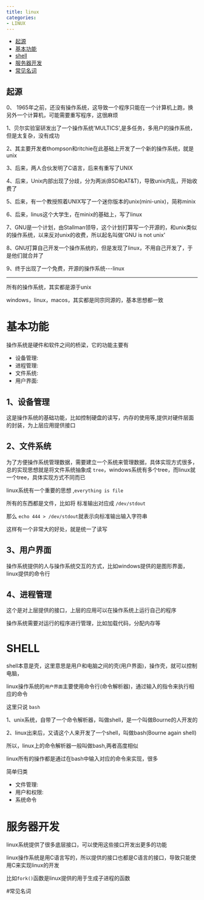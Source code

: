 ```yaml
---
title: linux
categories: 
- LINUX
---
```


- [起源](/linux/#起源) 
- [基本功能](/linux/#基本功能) 
- [shell](/linux/#shell) 
- [服务器开发](/linux/#服务器开发)
- [常见名词](/linux/#常见名词)

## 起源

0、 1965年之前，还没有操作系统，这导致一个程序只能在一个计算机上跑，换另外一个计算机，可能需要重写程序，这很麻烦

1、贝尔实验室研发出了一个操作系统'MULTICS',是多任务，多用户的操作系统，但是太复杂，没有成功

2、其主要开发者thompson和ritchie在此基础上开发了一个新的操作系统，就是unix

3、后来，两人合伙发明了C语言，后来有重写了UNIX

4、后来，Unix内部出现了分歧，分为两派(BSD和AT&T)，导致unix内乱，开始收费了

5、后来，有一个教授照着UNIX写了一个迷你版本的unix(mini-unix)，简称minix

6、后来，linus这个大学生，在minix的基础上，写了linux

7、GNU是一个计划，由Stallman领导，这个计划打算写一个开源的，和unix类似的操作系统，以来反对unix的收费，所以起名叫做'GNU is not unix'

8、GNU打算自己开发一个操作系统的，但是发现了linux，不用自己开发了，于是他们就合并了

9、终于出现了一个免费，开源的操作系统---linux


----------------

所有的操作系统，其实都是源于unix

windows，linux，macos，其实都是同宗同源的，基本思想都一致

# 基本功能


操作系统是硬件和软件之间的桥梁，它的功能主要有

- 设备管理:
- 进程管理:
- 文件系统:
- 用户界面:

## 1、设备管理

这是操作系统的基础功能，比如控制硬盘的读写，内存的使用等,提供对硬件层面的封装，为上层应用提供接口


## 2、文件系统


为了方便操作系统管理数据，需要建立一个系统来管理数据，具体实现方式很多，总的实现思想就是将文件系统抽象成 `tree`，windows系统有多个tree，而linux就一个tree，具体实现方式不同而已

linux系统有一个重要的思想 ,`everything is file`

所有的东西都是文件，比如将 标准输出对应成  `/dev/stdout`

那么 `echo 444 > /dev/stdout`就表示向标准输出输入字符串

这样有一个非常大的好处，就是统一了读写

## 3、用户界面

操作系统提供的人与操作系统交互的方式，比如windows提供的是图形界面，linux提供的命令行


## 4、进程管理

这个是对上层提供的接口，上层的应用可以在操作系统上运行自己的程序

操作系统需要对运行的程序进行管理，比如加载代码，分配内存等


# SHELL

shell本意是壳，这里意思是用户和电脑之间的壳(用户界面)，操作壳，就可以控制电脑，

linux操作系统的`用户界面`主要使用命令行(命令解析器)，通过输入的指令来执行相应的命令

这里只说 `bash`

1、unix系统，自带了一个命令解析器，叫做shell，是一个叫做Bourne的人开发的

2、linux出来后，又请这个人来开发了一个shell，叫做bash(Bourne again shell)

所以，linux上的命令解析器一般叫做bash,两者高度相似

linux所有的操作都是通过在bash中输入对应的命令来实现，很多

简单归类

- 文件管理:
- 用户和权限:
- 系统命令

# 服务器开发

linux系统提供了很多底层接口，可以使用这些接口开发出更多的功能

linux操作系统是用C语言写的，所以提供的接口也都是C语言的接口，导致只能使用C来实现linux的开发

比如`fork()`函数是linux提供的用于生成子进程的函数









#常见名词


